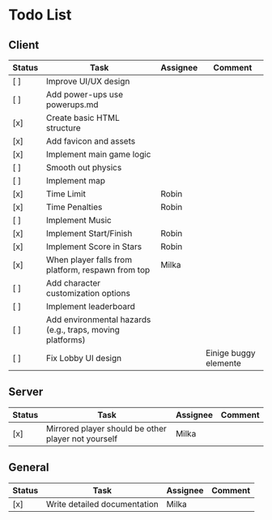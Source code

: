 # Todo List

## Client

| Status | Task                                                      | Assignee | Comment               |
| ------ | --------------------------------------------------------- | -------- | --------------------- |
| [ ]    | Improve UI/UX design                                      |          |                       |
| [ ]    | Add power-ups use powerups.md                             |          |                       |
| [x]    | Create basic HTML structure                               |          |                       |
| [x]    | Add favicon and assets                                    |          |                       |
| [x]    | Implement main game logic                                 |          |                       |
| [ ]    | Smooth out physics                                        |          |                       |
| [ ]    | Implement map                                             |          |                       |
| [x]    | Time Limit                                                | Robin    |                       |
| [x]    | Time Penalties                                            | Robin    |                       |
| [ ]    | Implement Music                                           |          |                       |
| [x]    | Implement Start/Finish                                    | Robin    |                       |
| [x]    | Implement Score in Stars                                  | Robin    |                       |
| [x]    | When player falls from platform, respawn from top         | Milka    |                       |
| [ ]    | Add character customization options                       |          |                       |
| [ ]    | Implement leaderboard                                     |          |                       |
| [ ]    | Add environmental hazards (e.g., traps, moving platforms) |          |                       |
| [ ]    | Fix Lobby UI design                                       |          | Einige buggy elemente |

## Server

| Status | Task                                                | Assignee | Comment |
| ------ | --------------------------------------------------- | -------- | ------- |
| [x]    | Mirrored player should be other player not yourself | Milka    |         |

## General

| Status | Task                         | Assignee | Comment |
| ------ | ---------------------------- | -------- | ------- |
| [x]    | Write detailed documentation | Milka    |         |
